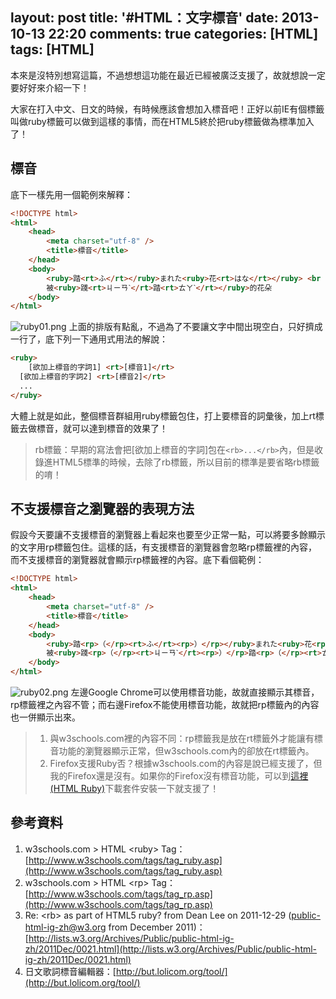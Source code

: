 layout: post
title: '#HTML：文字標音'
date: 2013-10-13 22:20
comments: true
categories: [HTML]
tags: [HTML]
---
本來是沒特別想寫這篇，不過想想這功能在最近已經被廣泛支援了，故就想說一定要好好來介紹一下！

大家在打入中文、日文的時候，有時候應該會想加入標音吧！正好以前IE有個標籤叫做ruby標籤可以做到這樣的事情，而在HTML5終於把ruby標籤做為標準加入了！

## 標音
底下一樣先用一個範例來解釋：
```html ruby01.html
<!DOCTYPE html>
<html>
	<head>
		<meta charset="utf-8" />
		<title>標音</title>
	</head>
	<body>
		<ruby>踏<rt>ふ</rt></ruby>まれた<ruby>花<rt>はな</rt></ruby> <br />
		被<ruby>踐<rt>ㄐㄧㄢˋ</rt>踏<rt>ㄊㄚˋ</rt></ruby>的花朵
	</body>
</html>
```
![ruby01.png](/image/v34wkTDHS9mM83j3oOgw_ruby01.png)
上面的排版有點亂，不過為了不要讓文字中間出現空白，只好擠成一行了，底下列一下通用式用法的解說：
```html rubyusage.html
<ruby>
	[欲加上標音的字詞1] <rt>[標音1]</rt>
  [欲加上標音的字詞2] <rt>[標音2]</rt>
  ...
</ruby>
```
大體上就是如此，整個標音群組用ruby標籤包住，打上要標音的詞彙後，加上rt標籤去做標音，就可以達到標音的效果了！

> rb標籤：早期的寫法會把[欲加上標音的字詞]包在`<rb>...</rb>`內，但是收錄進HTML5標準的時候，去除了rb標籤，所以目前的標準是要省略rb標籤的唷！

## 不支援標音之瀏覽器的表現方法
假設今天要讓不支援標音的瀏覽器上看起來也要至少正常一點，可以將要多餘顯示的文字用rp標籤包住。這樣的話，有支援標音的瀏覽器會忽略rp標籤裡的內容，而不支援標音的瀏覽器就會顯示rp標籤裡的內容。底下看個範例：
```html ruby02.html
<!DOCTYPE html>
<html>
	<head>
		<meta charset="utf-8" />
		<title>標音</title>
	</head>
	<body>
		<ruby>踏<rp>（</rp><rt>ふ</rt><rp>）</rp></ruby>まれた<ruby>花<rp>（</rp><rt>はな</rt><rp>）</rp></ruby> <br />
		被<ruby>踐<rp>（</rp><rt>ㄐㄧㄢˋ</rt><rp>）</rp>踏<rp>（</rp><rt>ㄊㄚˋ</rt><rp>）</rp></ruby>的花朵
	</body>
</html>
```
![ruby02.png](/imaga/6AhZ9VLCRHGdyaViPkKQ_ruby02.png)
左邊Google Chrome可以使用標音功能，故就直接顯示其標音，rp標籤裡之內容不管；而右邊Firefox不能使用標音功能，故就把rp標籤內的內容也一併顯示出來。

> 1. 與w3schools.com裡的內容不同：rp標籤我是放在rt標籤外才能讓有標音功能的瀏覽器顯示正常，但w3schools.com內的卻放在rt標籤內。
> 2. Firefox支援Ruby否？根據w3schools.com的內容是說已經支援了，但我的Firefox還是沒有。如果你的Firefox沒有標音功能，可以到[這裡(HTML Ruby)](https://addons.mozilla.org/zh-tw/firefox/addon/html-ruby/)下載套件安裝一下就支援了！

## 參考資料
1. w3schools.com &gt; HTML &lt;ruby&gt; Tag：[http://www.w3schools.com/tags/tag_ruby.asp](http://www.w3schools.com/tags/tag_ruby.asp)
2. w3schools.com &gt; HTML &lt;rp&gt; Tag：[http://www.w3schools.com/tags/tag_rp.asp](http://www.w3schools.com/tags/tag_rp.asp)
3. Re: &lt;rb&gt; as part of HTML5 ruby? from Dean Lee on 2011-12-29 (public-html-ig-zh@w3.org from December 2011)：[http://lists.w3.org/Archives/Public/public-html-ig-zh/2011Dec/0021.html](http://lists.w3.org/Archives/Public/public-html-ig-zh/2011Dec/0021.html)
4. 日文歌詞標音編輯器：[http://but.lolicom.org/tool/](http://but.lolicom.org/tool/)


